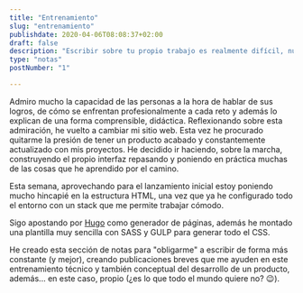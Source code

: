 ```yaml
---
title: "Entrenamiento"
slug: "entrenamiento"
publishdate: 2020-04-06T08:08:37+02:00
draft: false
description: "Escribir sobre tu propio trabajo es realmente difícil, nunca lo he subestimado, más bien todo lo contrario."
type: "notas"
postNumber: "1"

---
```


Admiro mucho la capacidad de las personas a la hora de hablar de sus logros, de cómo se enfrentan profesionalmente a cada reto y además lo explican de una forma comprensible, didáctica. Reflexionando sobre esta admiración, he vuelto a cambiar mi sitio web. Esta vez he procurado quitarme la presión de tener un producto acabado y constantemente actualizado con mis proyectos. He decidido ir haciendo, sobre la marcha, construyendo el propio interfaz repasando y poniendo en práctica muchas de las cosas que he aprendido por el camino.

Esta semana, aprovechando para el lanzamiento inicial estoy poniendo mucho hincapié en la estructura HTML, una vez que ya he configurado todo el entorno con un stack que me permite trabajar cómodo.

Sigo apostando por [Hugo](https://gohugo.io/) como generador de páginas, además he montado una plantilla muy sencilla con SASS y GULP para generar todo el CSS.

He creado esta sección de notas para "obligarme" a escribir de forma más constante (y mejor), creando publicaciones breves que me ayuden en este entrenamiento técnico y también conceptual del desarrollo de un producto, además... en este caso, propio (¿es lo que todo el mundo quiere no? 😉).

